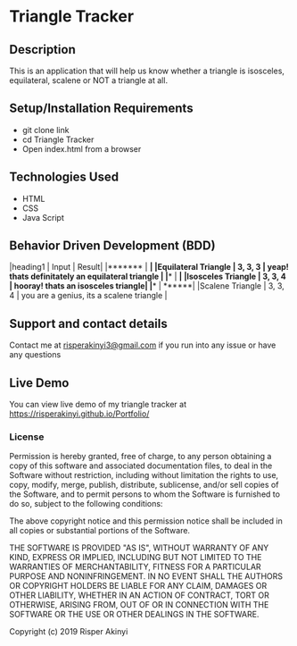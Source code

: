 # Triangle Tracker

## Description
 This is an application that will help us know whether a triangle is isosceles, equilateral, scalene or NOT a triangle at all.

## Setup/Installation Requirements
* git clone link
* cd Triangle Tracker
* Open index.html from a browser

## Technologies Used
* HTML
* CSS
* Java Script

## Behavior Driven Development (BDD)
|heading1 | Input | Result|
|******* | ******|
|Equilateral Triangle | 3, 3, 3 | yeap! thats definitately an equilateral triangle |
|******* | ******|
|Isosceles Triangle | 3, 3, 4 | hooray! thats an isosceles triangle|
|******* | ******|
|Scalene Triangle | 3, 3, 4 | you are a genius, its a scalene triangle |




## Support and contact details
Contact me at risperakinyi3@gmail.com if you run into any issue or have any questions

## Live Demo
You can view live demo of my triangle tracker at https://risperakinyi.github.io/Portfolio/

### License
Permission is hereby granted, free of charge, to any person obtaining a copy
of this software and associated documentation files, to deal
in the Software without restriction, including without limitation the rights
to use, copy, modify, merge, publish, distribute, sublicense, and/or sell
copies of the Software, and to permit persons to whom the Software is
furnished to do so, subject to the following conditions:

The above copyright notice and this permission notice shall be included in all
copies or substantial portions of the Software.

THE SOFTWARE IS PROVIDED "AS IS", WITHOUT WARRANTY OF ANY KIND, EXPRESS OR
IMPLIED, INCLUDING BUT NOT LIMITED TO THE WARRANTIES OF MERCHANTABILITY,
FITNESS FOR A PARTICULAR PURPOSE AND NONINFRINGEMENT. IN NO EVENT SHALL THE
AUTHORS OR COPYRIGHT HOLDERS BE LIABLE FOR ANY CLAIM, DAMAGES OR OTHER
LIABILITY, WHETHER IN AN ACTION OF CONTRACT, TORT OR OTHERWISE, ARISING FROM,
OUT OF OR IN CONNECTION WITH THE SOFTWARE OR THE USE OR OTHER DEALINGS IN THE
SOFTWARE.

Copyright (c) 2019 Risper Akinyi